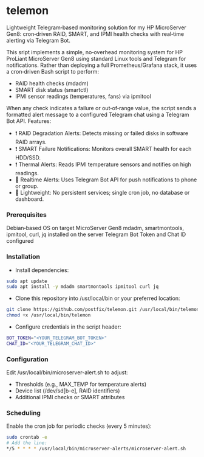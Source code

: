 # telemon
 Lightweight Telegram‑based monitoring solution for my HP MicroServer Gen8: cron‑driven RAID, SMART, and IPMI health checks with real‑time alerting via Telegram Bot.

This sript implements a simple, no‑overhead monitoring system for HP ProLiant MicroServer Gen8 using standard Linux tools and Telegram for notifications. Rather than deploying a full Prometheus/Grafana stack, it uses a cron‑driven Bash script to perform:
- RAID health checks (mdadm)
- SMART disk status (smartctl)
- IPMI sensor readings (temperatures, fans) via ipmitool

When any check indicates a failure or out‑of‑range value, the script sends a formatted alert message to a configured Telegram chat using a Telegram Bot API.
Features:
- ❗️ RAID Degradation Alerts: Detects missing or failed disks in software RAID arrays.
- ❗️ SMART Failure Notifications: Monitors overall SMART health for each HDD/SSD.
- ❗️ Thermal Alerts: Reads IPMI temperature sensors and notifies on high readings.
- 📱 Realtime Alerts: Uses Telegram Bot API for push notifications to phone or group.
- 🚀 Lightweight: No persistent services; single cron job, no database or dashboard.

### Prerequisites
Debian‑based OS on target MicroServer Gen8 mdadm, smartmontools, ipmitool, curl, jq installed on the server
Telegram Bot Token and Chat ID configured

### Installation
- Install dependencies:
```bash
sudo apt update
sudo apt install -y mdadm smartmontools ipmitool curl jq
```
- Clone this repository into /usr/local/bin or your preferred location:
```bash
git clone https://github.com/postfix/telemon.git /usr/local/bin/telemon
chmod +x /usr/local/bin/telemon
```
- Configure credentials in the script header:
```bash
BOT_TOKEN="<YOUR_TELEGRAM_BOT_TOKEN>"
CHAT_ID="<YOUR_TELEGRAM_CHAT_ID>"
```
### Configuration
Edit /usr/local/bin/microserver-alert.sh to adjust:
- Thresholds (e.g., MAX_TEMP for temperature alerts)
- Device list (/dev/sd[b-e], RAID identifiers)
- Additional IPMI checks or SMART attributes

### Scheduling
Enable the cron job for periodic checks (every 5 minutes):
```bash
sudo crontab -e
# Add the line:
*/5 * * * * /usr/local/bin/microserver-alerts/microserver-alert.sh
```

